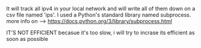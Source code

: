 
It will track all ipv4 in your local network and will write all of them down on a 
csv file named 'ips'. 
I used a Python's standard library named subprocess.
more info on --> https://docs.python.org/3/library/subprocess.html

IT'S NOT EFFICIENT becasue it's too slow, i will try to incrase its efficient as soon as possible 
